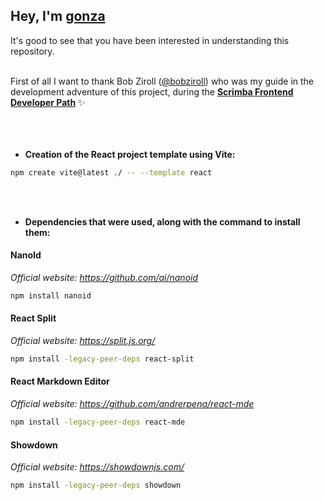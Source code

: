 
## Hey, I'm **[gonza](https://www.gonza.uno/)**
It's good to see that you have been interested in understanding this repository.<br><br>



First of all I want to thank Bob Ziroll ([@bobziroll](https://twitter.com/bobziroll)) 
who was my guide in the development adventure of this project, 
during the **[Scrimba Frontend Developer Path](https://scrimba.com/)** ✨<br><br><br><br>






* **Creation of the React project template using Vite:**
```bash
npm create vite@latest ./ -- --template react
```

<br><br>

* **Dependencies that were used, along with the command to install them:**

#### NanoId
_Official website: https://github.com/ai/nanoid_
```bash
npm install nanoid
```

#### React Split
_Official website: https://split.js.org/_
```bash
npm install -legacy-peer-deps react-split
```

#### React Markdown Editor
_Official website: https://github.com/andrerpena/react-mde_ 
```bash
npm install -legacy-peer-deps react-mde
```
#### Showdown
_Official website: https://showdownjs.com/_
```bash
npm install -legacy-peer-deps showdown
```